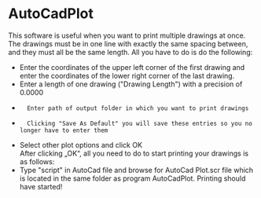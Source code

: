 # AutoCadPlot
This software is useful when you want to print multiple drawings at once.
The drawings must be in one line with exactly the same spacing between, and they must all be the same length.
All you have to do is do the following:
-	Enter the coordinates of the upper left corner of the first drawing and enter the  coordinates of the lower right corner of the last drawing.
-	Enter a length of one drawing ("Drawing Length") with a precision of 0.0000
-       Enter path of output folder in which you want to print drawings
-       Clicking "Save As Default" you will save these entries so you no longer have to enter them
-	Select other plot options and click OK   
After clicking „OK“, all you need to do to start printing your drawings is as follows:
-	Type "script" in AutoCad file and browse for AutoCad Plot.scr file which is located in the same folder as program AutoCadPlot.
Printing should have started!
